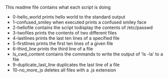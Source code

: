 This readme file contains what each script is doing
- 0-hello_world prints hello world to the standard output 
- 1-confused_smiley when executed prints a confused smiley face
- 2-hellofile contains the script todisplay the contents of /etc/passwd
- 3-twofiles prints the contents of two different files
- 4-lastlines prints the last ten lines of a specified file
- 5-firstlines prints the first ten lines of a given file
- 6-third_line prints the third line of a file
- ls_cwd_content contains the commands to write the output of 'ls -la' to a file
- 9-duplicate_last_line duplicates the last line of a file
- 10-no_more_js deletes all files with a .js extension

